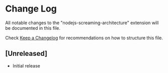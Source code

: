 # Change Log

All notable changes to the "nodejs-screaming-architecture" extension will be documented in this file.

Check [Keep a Changelog](http://keepachangelog.com/) for recommendations on how to structure this file.

## [Unreleased]

- Initial release